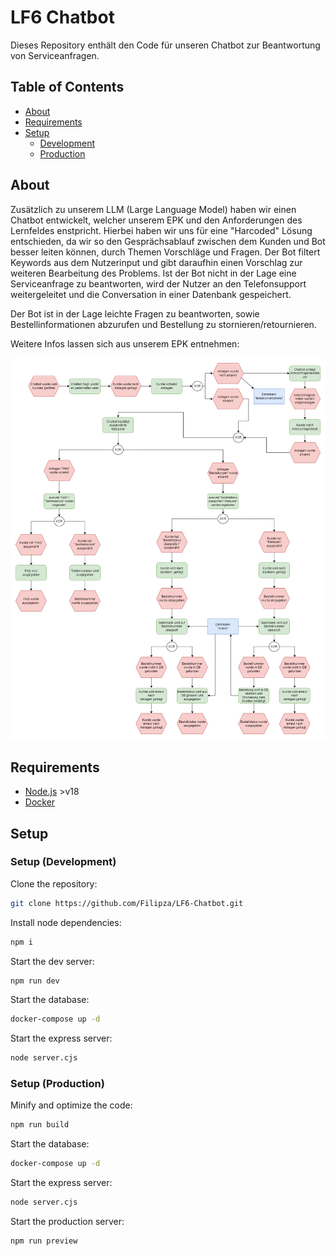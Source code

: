 # LF6 Chatbot

Dieses Repository enthält den Code für unseren Chatbot zur Beantwortung von Serviceanfragen.

## Table of Contents

- [About](#about)
- [Requirements](#requirements)
- [Setup](#setup)
  - [Development](#setup-development)
  - [Production](#setup-production)

## About

Zusätzlich zu unserem LLM (Large Language Model) haben wir einen Chatbot entwickelt, welcher unserem EPK und den Anforderungen des Lernfeldes enstpricht.
Hierbei haben wir uns für eine "Harcoded" Lösung entschieden, da wir so den Gesprächsablauf zwischen dem Kunden und Bot besser leiten können, durch Themen Vorschläge und Fragen.
Der Bot filtert Keywords aus dem Nutzerinput und gibt daraufhin einen Vorschlag zur weiteren Bearbeitung des Problems.
Ist der Bot nicht in der Lage eine Serviceanfrage zu beantworten, wird der Nutzer an den Telefonsupport weitergeleitet und die Conversation in einer Datenbank gespeichert.

Der Bot ist in der Lage leichte Fragen zu beantworten, sowie Bestellinformationen abzurufen und Bestellung zu stornieren/retournieren.

Weitere Infos lassen sich aus unserem EPK entnehmen:

![EPK](eEPK.drawio.png "EPK")

## Requirements

- [Node.js](https://nodejs.org/en) >v18
- [Docker](https://www.docker.com/)

## Setup

### Setup (Development)

Clone the repository:
```sh
git clone https://github.com/Filipza/LF6-Chatbot.git
```

Install node dependencies:
```sh
npm i
```

Start the dev server:
```sh
npm run dev
```

Start the database:
```sh
docker-compose up -d
```

Start the express server:
```sh
node server.cjs
```

### Setup (Production)

Minify and optimize the code:
```sh
npm run build
```

Start the database:
```sh
docker-compose up -d
```

Start the express server:
```sh
node server.cjs
```

Start the production server:
```sh
npm run preview
```
